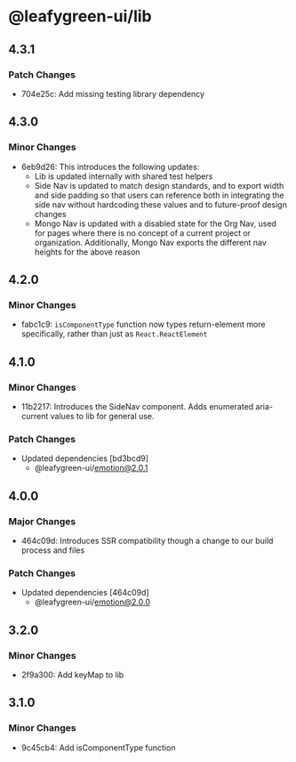 # @leafygreen-ui/lib

## 4.3.1

### Patch Changes

- 704e25c: Add missing testing library dependency

## 4.3.0

### Minor Changes

- 6eb9d26: This introduces the following updates:
  - Lib is updated internally with shared test helpers
  - Side Nav is updated to match design standards, and to export width and side padding so that users can reference both in integrating the side nav without hardcoding these values and to future-proof design changes
  - Mongo Nav is updated with a disabled state for the Org Nav, used for pages where there is no concept of a current project or organization. Additionally, Mongo Nav exports the different nav heights for the above reason

## 4.2.0

### Minor Changes

- fabc1c9: `isComponentType` function now types return-element more specifically, rather than just as `React.ReactElement`

## 4.1.0

### Minor Changes

- 11b2217: Introduces the SideNav component. Adds enumerated aria-current values to lib for general use.

### Patch Changes

- Updated dependencies [bd3bcd9]
  - @leafygreen-ui/emotion@2.0.1

## 4.0.0

### Major Changes

- 464c09d: Introduces SSR compatibility though a change to our build process and files

### Patch Changes

- Updated dependencies [464c09d]
  - @leafygreen-ui/emotion@2.0.0

## 3.2.0

### Minor Changes

- 2f9a300: Add keyMap to lib

## 3.1.0

### Minor Changes

- 9c45cb4: Add isComponentType function

